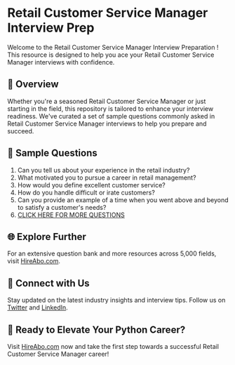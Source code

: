 # Retail Customer Service Manager Interview Prep

Welcome to the Retail Customer Service Manager Interview Preparation ! This resource is designed to help you ace your Retail Customer Service Manager interviews with confidence.

## 🚀 Overview

Whether you're a seasoned Retail Customer Service Manager or just starting in the field, this repository is tailored to enhance your interview readiness. We've curated a set of sample questions commonly asked in Retail Customer Service Manager interviews to help you prepare and succeed.

## 📝 Sample Questions

1. Can you tell us about your experience in the retail industry?
2. What motivated you to pursue a career in retail management?
3. How would you define excellent customer service?
4. How do you handle difficult or irate customers?
5. Can you provide an example of a time when you went above and beyond to satisfy a customer's needs?
6. [CLICK HERE FOR MORE QUESTIONS](https://hireabo.com/job/22_0_10/Retail%20Customer%20Service%20Manager)

## 🌐 Explore Further

For an extensive question bank and more resources across 5,000 fields, visit [HireAbo.com](https://www.hireabo.com).

## 📱 Connect with Us

Stay updated on the latest industry insights and interview tips. Follow us on [Twitter](https://twitter.com/hireabo) and [LinkedIn](https://www.linkedin.com/in/hire-abo-3609972a8/).

## 🚀 Ready to Elevate Your Python Career?

Visit [HireAbo.com](https://www.hireabo.com) now and take the first step towards a successful Retail Customer Service Manager career!